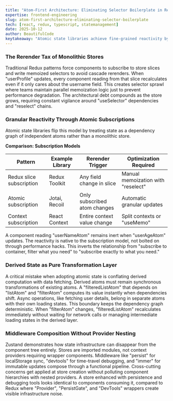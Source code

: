 ```yaml
---
title: "Atom-First Architecture: Eliminating Selector Boilerplate in React State Management"
expertise: frontend-engineering
slug: atom-first-architecture-eliminating-selector-boilerplate
tech: [react, redux, typescript, statemanagement]
date: 2025-10-12
author: BeautifulCode
keytakeaway: "Atomic state libraries achieve fine-grained reactivity by inverting the subscription model from store slices to dependency graphs, eliminating the selector boilerplate and rerender optimization burden inherent in monolithic state patterns."
---
```


### The Rerender Tax of Monolithic Stores

Traditional Redux patterns force components to subscribe to store slices and write memoized selectors to avoid cascade rerenders. When "userProfile" updates, every component reading from that slice recalculates even if it only cares about the username field. This creates selector sprawl where teams maintain parallel memoization logic just to prevent performance degradation. The architectural debt compounds as the store grows, requiring constant vigilance around "useSelector" dependencies and "reselect" chains.

### Granular Reactivity Through Atomic Subscriptions

Atomic state libraries flip this model by treating state as a dependency graph of independent atoms rather than a monolithic store.

**Comparison: Subscription Models**

| Pattern | Example Library | Rerender Trigger | Optimization Required |
|---------|----------------|------------------|----------------------|
| Redux slice subscription | Redux Toolkit | Any field change in slice | Manual memoization with "reselect" |
| Atomic subscription | Jotai, Recoil | Only subscribed atom changes | Automatic granular updates |
| Context subscription | React Context | Entire context value change | Split contexts or "useMemo" |

A component reading "userNameAtom" remains inert when "userAgeAtom" updates. The reactivity is native to the subscription model, not bolted on through performance hacks. This inverts the relationship from "subscribe to container, filter what you need" to "subscribe exactly to what you need."

### Derived State as Pure Transformation Layer

A critical mistake when adopting atomic state is conflating derived computation with data fetching. Derived atoms must remain synchronous transformations of existing atoms. A "filteredListAtom" that depends on "listAtom" and "filterAtom" computes its value instantly when dependencies shift. Async operations, like fetching user details, belong in separate atoms with their own loading states. This boundary keeps the dependency graph deterministic. When "filterAtom" changes, "filteredListAtom" recalculates immediately without waiting for network calls or managing intermediate loading states in the derived layer.

### Middleware Composition Without Provider Nesting

Zustand demonstrates how state infrastructure can disappear from the component tree entirely. Stores are imported modules, not context providers requiring wrapper components. Middleware like "persist" for localStorage sync, "devtools" for time-travel debugging, and "immer" for immutable updates compose through a functional pipeline. Cross-cutting concerns get applied at store creation without polluting component hierarchies with nested providers. A store enhanced with persistence and debugging tools looks identical to components consuming it, compared to Redux where "Provider", "PersistGate", and "DevTools" wrappers create visible infrastructure noise.